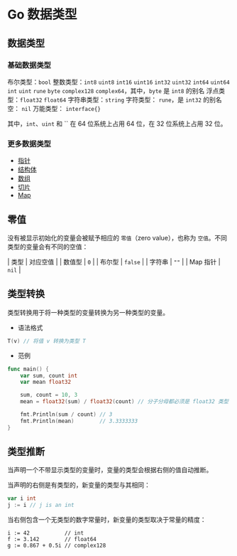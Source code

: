 # Go 数据类型

## 数据类型

### 基础数据类型

布尔类型：`bool`
整数类型：`int8` `uint8` `int16` `uint16` `int32` `uint32` `int64`  `uint64` `int` `uint` `rune` `byte` `complex128` `complex64`，其中，`byte` 是 `int8` 的别名
浮点类型：`float32` `float64`
字符串类型：`string`
字符类型： `rune`，是 `int32` 的别名
空： `nil`
万能类型： `interface{}`

其中，`int`、`uint` 和 `` 在 64 位系统上占用 64 位，在 32 位系统上占用 32 位。

### 更多数据类型

* [指针](pointer.md)
* [结构体](struct.md)
* [数组](array.md)
* [切片](slice.md)
* [Map](map.md)

## 零值

没有被显示初始化的变量会被赋予相应的 `零值`（zero value），也称为 `空值`。不同类型的变量会有不同的空值：

| 类型  | 对应空值 |
| 数值型 | `0`      |
| 布尔型 | `false`  |
| 字符串 | `""`     |
| Map 指针 | `nil` |

## 类型转换

类型转换用于将一种类型的变量转换为另一种类型的变量。

* 语法格式

```go
T(v) // 将值 v 转换为类型 T
```

* 范例

```go
func main() {
    var sum, count int
    var mean float32

    sum, count = 10, 3
    mean = float32(sum) / float32(count) // 分子分母都必须是 float32 类型

    fmt.Println(sum / count) // 3
    fmt.Println(mean)        // 3.3333333
}
```

## 类型推断

当声明一个不带显示类型的变量时，变量的类型会根据右侧的值自动推断。

当声明的右侧是有类型的，新变量的类型与其相同：

```go
var i int
j := i // j is an int
```

当右侧包含一个无类型的数字常量时，新变量的类型取决于常量的精度：

```golang
i := 42           // int
f := 3.142        // float64
g := 0.867 + 0.5i // complex128
```